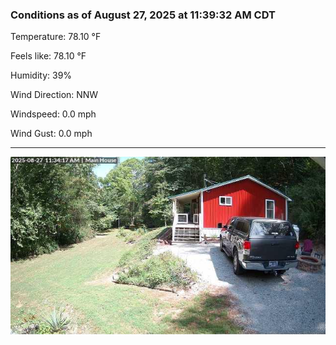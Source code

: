 ### Conditions as of August 27, 2025 at 11:39:32 AM CDT 

Temperature: 78.10 &deg;F

Feels like: 78.10 &deg;F

Humidity: 39%

Wind Direction: NNW

Windspeed: 0.0 mph

Wind Gust: 0.0 mph

---

<img src="./images/latest.jpeg"/>

